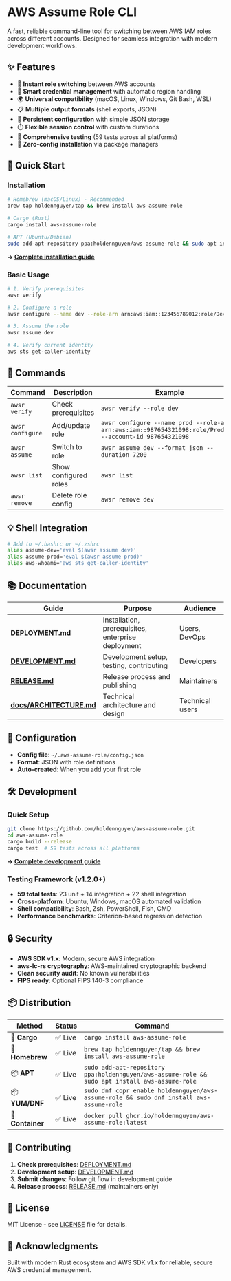 # AWS Assume Role CLI

A fast, reliable command-line tool for switching between AWS IAM roles across different accounts. Designed for seamless integration with modern development workflows.

## ✨ Features

- 🔄 **Instant role switching** between AWS accounts
- 🔐 **Smart credential management** with automatic region handling
- 🌍 **Universal compatibility** (macOS, Linux, Windows, Git Bash, WSL)
- 📋 **Multiple output formats** (shell exports, JSON)
- 💾 **Persistent configuration** with simple JSON storage
- ⏱️ **Flexible session control** with custom durations
- 🧪 **Comprehensive testing** (59 tests across all platforms)
- 🚀 **Zero-config installation** via package managers

## 🚀 Quick Start

### Installation
```bash
# Homebrew (macOS/Linux) - Recommended
brew tap holdennguyen/tap && brew install aws-assume-role

# Cargo (Rust)
cargo install aws-assume-role

# APT (Ubuntu/Debian)
sudo add-apt-repository ppa:holdennguyen/aws-assume-role && sudo apt install aws-assume-role
```
**→ [Complete installation guide](DEPLOYMENT.md)**

### Basic Usage
```bash
# 1. Verify prerequisites
awsr verify

# 2. Configure a role
awsr configure --name dev --role-arn arn:aws:iam::123456789012:role/DevRole --account-id 123456789012

# 3. Assume the role
awsr assume dev

# 4. Verify current identity
aws sts get-caller-identity
```

## 📖 Commands

| Command | Description | Example |
|---------|-------------|---------|
| `awsr verify` | Check prerequisites | `awsr verify --role dev` |
| `awsr configure` | Add/update role | `awsr configure --name prod --role-arn arn:aws:iam::987654321098:role/ProdRole --account-id 987654321098` |
| `awsr assume` | Switch to role | `awsr assume dev --format json --duration 7200` |
| `awsr list` | Show configured roles | `awsr list` |
| `awsr remove` | Delete role config | `awsr remove dev` |

## 💡 Shell Integration

```bash
# Add to ~/.bashrc or ~/.zshrc
alias assume-dev='eval $(awsr assume dev)'
alias assume-prod='eval $(awsr assume prod)'
alias aws-whoami='aws sts get-caller-identity'
```

## 📚 Documentation

| Guide | Purpose | Audience |
|-------|---------|----------|
| **[DEPLOYMENT.md](DEPLOYMENT.md)** | Installation, prerequisites, enterprise deployment | Users, DevOps |
| **[DEVELOPMENT.md](DEVELOPMENT.md)** | Development setup, testing, contributing | Developers |
| **[RELEASE.md](RELEASE.md)** | Release process and publishing | Maintainers |
| **[docs/ARCHITECTURE.md](docs/ARCHITECTURE.md)** | Technical architecture and design | Technical users |

## 🔧 Configuration

- **Config file**: `~/.aws-assume-role/config.json`
- **Format**: JSON with role definitions
- **Auto-created**: When you add your first role

## 🛠️ Development

### Quick Setup
```bash
git clone https://github.com/holdennguyen/aws-assume-role.git
cd aws-assume-role
cargo build --release
cargo test  # 59 tests across all platforms
```
**→ [Complete development guide](DEVELOPMENT.md)**

### Testing Framework (v1.2.0+)
- **59 total tests**: 23 unit + 14 integration + 22 shell integration
- **Cross-platform**: Ubuntu, Windows, macOS automated validation
- **Shell compatibility**: Bash, Zsh, PowerShell, Fish, CMD
- **Performance benchmarks**: Criterion-based regression detection

## 🔒 Security

- **AWS SDK v1.x**: Modern, secure AWS integration
- **aws-lc-rs cryptography**: AWS-maintained cryptographic backend
- **Clean security audit**: No known vulnerabilities
- **FIPS ready**: Optional FIPS 140-3 compliance

## 📦 Distribution

| Method | Status | Command |
|--------|--------|---------|
| 🦀 **Cargo** | ✅ Live | `cargo install aws-assume-role` |
| 🍺 **Homebrew** | ✅ Live | `brew tap holdennguyen/tap && brew install aws-assume-role` |
| 📦 **APT** | ✅ Live | `sudo add-apt-repository ppa:holdennguyen/aws-assume-role && sudo apt install aws-assume-role` |
| 📦 **YUM/DNF** | ✅ Live | `sudo dnf copr enable holdennguyen/aws-assume-role && sudo dnf install aws-assume-role` |
| 🐳 **Container** | ✅ Live | `docker pull ghcr.io/holdennguyen/aws-assume-role:latest` |

## 🤝 Contributing

1. **Check prerequisites**: [DEPLOYMENT.md](DEPLOYMENT.md)
2. **Development setup**: [DEVELOPMENT.md](DEVELOPMENT.md)
3. **Submit changes**: Follow git flow in development guide
4. **Release process**: [RELEASE.md](RELEASE.md) (maintainers only)

## 📄 License

MIT License - see [LICENSE](LICENSE) file for details.

## 🙏 Acknowledgments

Built with modern Rust ecosystem and AWS SDK v1.x for reliable, secure AWS credential management. 